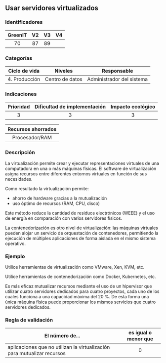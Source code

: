 ## Usar servidores virtualizados

 ### Identificadores


| GreenIT | V2  | V3  |  V4  |
|:-------:|:---:|:---:|:----:|
|    70   |  87 | 89  |      |

 ### Categorías

 | Ciclo de vida |     Niveles     |        Responsable        |
 |:-------------:|:---------------:|:-------------------------:|
 | 4. Producción | Centro de datos | Administrador del sistema |

 ### Indicaciones

 | Prioridad | Dificultad de implementación | Impacto ecológico |
 |:---------:|:----------------------------:|:-----------------:|
 |     3     |             3                |         3         |

 |                      Recursos ahorrados                    |
 |:----------------------------------------------------------:|
 |                       Procesador/RAM                       |

 ### Descripción

La virtualización permite crear y ejecutar representaciones virtuales de una computadora en una o más máquinas físicas.
El software de virtualización asigna recursos entre diferentes entornos virtuales en función de sus necesidades.

Como resultado la virtualización permite:

 - ahorro de hardware gracias a la mutualización
 - uso óptimo de recursos (RAM, CPU, disco)

Este método reduce la cantidad de residuos electrónicos (WEEE) y el uso de energía en comparación con varios servidores físicos.

La contenedorización es otro nivel de virtualización: las máquinas virtuales pueden alojar un servicio de orquestación de contenedores,
permitiendo la ejecución de múltiples aplicaciones de forma aislada en el mismo sistema operativo.

 ### Ejemplo

Utilice herramientas de virtualización como VMware, Xen, KVM, etc.

Utilice herramientas de contenedorización como Docker, Kubernetes, etc.

Es más eficaz mutualizar recursos mediante el uso de un hipervisor que utilizar cuatro servidores dedicados para cuatro proyectos, cada uno de los cuales funciona a una capacidad máxima del 20 %. De esta forma una única máquina física puede proporcionar los mismos servicios que cuatro servidores dedicados.

 ### Regla de validación

 | El número de...                                                         | es igual o menor que |
 |-------------------------------------------------------------------------|:--------------------:|
 | aplicaciones que no utilizan la virtualización para mutualizar recursos |           0          |

